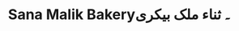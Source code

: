 ---
title: "Sana Malik Bakery۔ ثناء ملک بیکری"
url: /karachi/sana-malik-bakery-thn-mlkh-bykhry/
shop: bakery
---